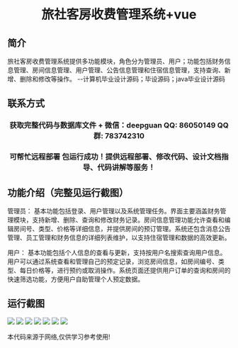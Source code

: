 <p><h1 align="center">旅社客房收费管理系统+vue</h1></p>

## 简介
旅社客房收费管理系统提供多功能模块，角色分为管理员、用户；功能包括财务信息管理、房间信息管理、用户管理、公告信息管理和住宿信息管理，支持查询、新增、删除和修改等操作。    --计算机毕业设计源码；毕设源码；java毕业设计源码


## 联系方式
<p><h3 align="center">获取完整代码与数据库文件 + 微信：deepguan QQ: 86050149 QQ群: 783742310</h3></p>
<p><h3 align="center">可帮忙远程部署 包运行成功！提供远程部署、修改代码、设计文档指导、代码讲解等服务！</h3></p>

## 功能介绍（完整见运行截图）
管理员： 基本功能包括登录、用户管理以及系统管理任务。界面主要涵盖财务管理模块，支持新增、删除、查询和修改财务记录。房间信息管理功能允许查看和编辑房间号、类型、价格等详细信息，并提供房间的预订管理。系统还包含消息公告管理、员工管理和财务信息的详细列表维护，以支持住宿管理和数据的高效更新。

用户： 基本功能包括个人信息的查看与更新，支持按用户名搜索查询用户信息。用户可以通过系统查看和管理自己的预定记录，浏览房间信息，如房间编号、类型、每日价格等，进行预约或取消操作。系统页面还提供用户订单的查询和房间的快速筛选功能，方便用户自助管理个人预定数据。


## 运行截图
![](https://bs-1329754181.cos.ap-shanghai.myqcloud.com/ssm/LodgingRoomChargeManagementSystem/img/001.jpg)
![](https://bs-1329754181.cos.ap-shanghai.myqcloud.com/ssm/LodgingRoomChargeManagementSystem/img/002.jpg)
![](https://bs-1329754181.cos.ap-shanghai.myqcloud.com/ssm/LodgingRoomChargeManagementSystem/img/003.jpg)
![](https://bs-1329754181.cos.ap-shanghai.myqcloud.com/ssm/LodgingRoomChargeManagementSystem/img/004.jpg)
![](https://bs-1329754181.cos.ap-shanghai.myqcloud.com/ssm/LodgingRoomChargeManagementSystem/img/005.jpg)
![](https://bs-1329754181.cos.ap-shanghai.myqcloud.com/ssm/LodgingRoomChargeManagementSystem/img/006.jpg)
![](https://bs-1329754181.cos.ap-shanghai.myqcloud.com/ssm/LodgingRoomChargeManagementSystem/img/007.jpg)

<p>本代码来源于网络,仅供学习参考使用!</p>
